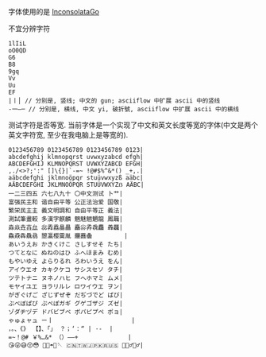 字体使用的是 [InconsolataGo](https://www.levien.com/type/myfonts/inconsolata.html)

不宜分辨字符
```
1lIiL
oO0QD
G6
B8
9gq
Vv
Uu
EF
|丨│ // 分别是, 竖线; 中文的 gun; asciiflow 中扩展 ascii 中的竖线
-一—─ // 分别是, 横线, 中文 yi, 破折號, asciiflow 中扩展 ascii 中的横线
```

测试字符是否等宽.
当前字体是一个实现了中文和英文长度等宽的字体(中文是两个英文字符宽, 至少在我电脑上是等宽的).
```
0123456789 0123456789 0123456789 0123|
abcdefghij klmnopqrst uvwxyzabcd efgh|
ABCDEFGHIJ KLMNOPQRST UVWXYZABCD EFGH|
,./<>?;':" []\{}|`-=~ !@#$%^&*() _+,.|
aäbcdefghi jklmnoöpqr stuüvwxyzß aäbc|
AÄBCDEFGHI JKLMNOÖPQR STUÜVWXYZẞ AÄBC|
一二三四五 六七八九十 〇中文测试 卜艹|
富强民主和 谐自由平等 公正法治爱 国敬|
繁栄民主主 義文明調和 自由平等正 義法|
測試筆畫較 多漢字麒麟 魑魅魍魉龍 鳳職|
淼焱垚壵厽 惢掱舙瞐畾 矗尛孨毳麤 羴龘|
鱻猋犇驫骉 曌瀛樱霙胤 𰻞䨺𱁬         |
あいうえお かきくけこ さしすせそ たち|
つてとなに ぬねのはひ ふへほまみ むめ|
もやいゆえ よらりるれ ろわいうえ をん|
アイウエオ カキクケコ サシスセソ タチ|
ツテトナニ ヌネノハヒ フヘホマミ ムメ|
モヤイユエ ヨラリルレ ロワイウエ ヲン|
がぎぐげご ざじずぜぞ だぢづでど ばび|
ぶべぼぱぴ ぷぺぽガギ グゲゴザジ ズゼ|
ゾダヂヅデ ドバビブベ ボパピプペ ポョ|
ゃゅょャュ ー丨                      |
，。、《》 【】、「」 ？；‘：“ | ·-  |
=~！@# ￥%…&* （）——+              |
😘😜😅😚😳 🧳🌂☂️🧵🪡 🇨🇳🇹🇼🇯🇵🇰🇷🇺🇸 🤦🏼‍♂️🙆‍♂️|
```
